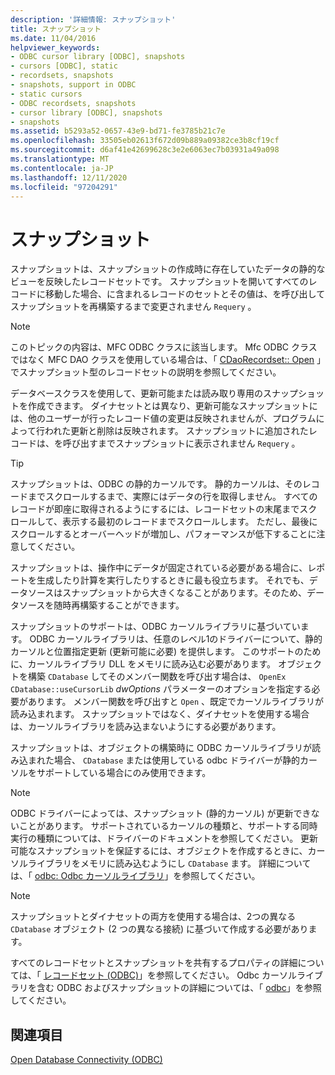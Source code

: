 ```yaml
---
description: '詳細情報: スナップショット'
title: スナップショット
ms.date: 11/04/2016
helpviewer_keywords:
- ODBC cursor library [ODBC], snapshots
- cursors [ODBC], static
- recordsets, snapshots
- snapshots, support in ODBC
- static cursors
- ODBC recordsets, snapshots
- cursor library [ODBC], snapshots
- snapshots
ms.assetid: b5293a52-0657-43e9-bd71-fe3785b21c7e
ms.openlocfilehash: 33505eb02613f672d09b889a09382ce3b8cf19cf
ms.sourcegitcommit: d6af41e42699628c3e2e6063ec7b03931a49a098
ms.translationtype: MT
ms.contentlocale: ja-JP
ms.lasthandoff: 12/11/2020
ms.locfileid: "97204291"
---
```

# <a name="snapshot"></a>スナップショット

スナップショットは、スナップショットの作成時に存在していたデータの静的なビューを反映したレコードセットです。 スナップショットを開いてすべてのレコードに移動した場合、に含まれるレコードのセットとその値は、を呼び出してスナップショットを再構築するまで変更されません `Requery` 。

> [!NOTE]
> このトピックの内容は、MFC ODBC クラスに該当します。 Mfc ODBC クラスではなく MFC DAO クラスを使用している場合は、「 [CDaoRecordset:: Open](../../mfc/reference/cdaorecordset-class.md#open) 」でスナップショット型のレコードセットの説明を参照してください。

データベースクラスを使用して、更新可能または読み取り専用のスナップショットを作成できます。 ダイナセットとは異なり、更新可能なスナップショットには、他のユーザーが行ったレコード値の変更は反映されませんが、プログラムによって行われた更新と削除は反映されます。 スナップショットに追加されたレコードは、を呼び出すまでスナップショットに表示されません `Requery` 。

> [!TIP]
> スナップショットは、ODBC の静的カーソルです。 静的カーソルは、そのレコードまでスクロールするまで、実際にはデータの行を取得しません。 すべてのレコードが即座に取得されるようにするには、レコードセットの末尾までスクロールして、表示する最初のレコードまでスクロールします。 ただし、最後にスクロールするとオーバーヘッドが増加し、パフォーマンスが低下することに注意してください。

スナップショットは、操作中にデータが固定されている必要がある場合に、レポートを生成したり計算を実行したりするときに最も役立ちます。 それでも、データソースはスナップショットから大きくなることがあります。そのため、データソースを随時再構築することができます。

スナップショットのサポートは、ODBC カーソルライブラリに基づいています。 ODBC カーソルライブラリは、任意のレベル1のドライバーについて、静的カーソルと位置指定更新 (更新可能に必要) を提供します。 このサポートのために、カーソルライブラリ DLL をメモリに読み込む必要があります。 オブジェクトを構築 `CDatabase` してそのメンバー関数を呼び出す場合は、 `OpenEx` `CDatabase::useCursorLib` *dwOptions* パラメーターのオプションを指定する必要があります。 メンバー関数を呼び出すと `Open` 、既定でカーソルライブラリが読み込まれます。 スナップショットではなく、ダイナセットを使用する場合は、カーソルライブラリを読み込まないようにする必要があります。

スナップショットは、オブジェクトの構築時に ODBC カーソルライブラリが読み込まれた場合、 `CDatabase` または使用している odbc ドライバーが静的カーソルをサポートしている場合にのみ使用できます。

> [!NOTE]
> ODBC ドライバーによっては、スナップショット (静的カーソル) が更新できないことがあります。 サポートされているカーソルの種類と、サポートする同時実行の種類については、ドライバーのドキュメントを参照してください。 更新可能なスナップショットを保証するには、オブジェクトを作成するときに、カーソルライブラリをメモリに読み込むようにし `CDatabase` ます。 詳細については、「 [odbc: Odbc カーソルライブラリ](../../data/odbc/odbc-the-odbc-cursor-library.md)」を参照してください。

> [!NOTE]
> スナップショットとダイナセットの両方を使用する場合は、2つの異なる `CDatabase` オブジェクト (2 つの異なる接続) に基づいて作成する必要があります。

すべてのレコードセットとスナップショットを共有するプロパティの詳細については、「 [レコードセット (ODBC)](../../data/odbc/recordset-odbc.md)」を参照してください。 Odbc カーソルライブラリを含む ODBC およびスナップショットの詳細については、「 [odbc](../../data/odbc/odbc-basics.md)」を参照してください。

## <a name="see-also"></a>関連項目

[Open Database Connectivity (ODBC)](../../data/odbc/open-database-connectivity-odbc.md)
